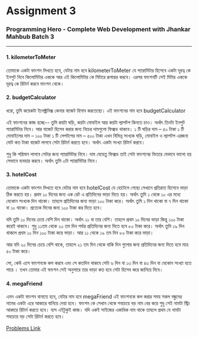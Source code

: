 # Assignment 3
### Programming Hero - Complete Web Development with Jhankar Mahbub Batch 3

----

#### 1. kilometerToMeter

তোমাকে একটা ফাংশন লিখতে হবে, যেটার নাম হবে kilometerToMeter
যে প্যারামিটার হিসেবে একটা দূরত্ব কে ইনপুট নিবে কিলোমিটার এককে আর এই কিলোমিটার কে মিটারে রূপান্তর করবে। এরপর ফাংশনটি সেই মিটার এককে দূরত্ব কে রিটার্ন করবে ফাংশন থেকে।



#### 2. budgetCalculator

ধরো, তুমি কয়েকটা ইলেক্ট্রনিক্স কেনার বাজেট হিসাব করতেছো। এই ফাংশনের নাম হবে budgetCalculator

এই ফাংশনের কাজ হচ্ছে-- তুমি কয়টা  ঘড়ি, কয়টা মোবাইল আর কয়টা ল্যাপটপ কিনতে চাও। অর্থাৎ তিনটা ইনপুট প্যারামিটার নিবে। আর বাজেট হিসেব করার জন্য নিচের দামগুলো ফিক্সড থাকবে। 
১ টি ঘড়ির দাম – ৫০ টাকা
১ টি মোবাইলের দাম – ১০০ টাকা 
১ টি লেপটপের দাম – ৫০০ টাকা 
এখন বিভিন্ন সংখ্যক ঘড়ি, মোবাইল ও ল্যাপটপ এরজন্য মোট কত টাকা বাজেট লাগবে সেটা রিটার্ন করতে হবে। অর্থাৎ একটা সংখ্যা রিটার্ন করবে। 

শুধু কি পরিমান লাগবে সেটার জন্য প্যারামিটার নিবে। দাম যেহেতু ফিক্সড তাই সেটা ফাংশনের ভিতরে যেভাবে ভালো হয় সেভাবে ব্যবহার করবে। অর্থাৎ তুমি ৩টা প্যারামিটার নিবে।



#### 3. hotelCost

তোমাকে একটা ফাংশন লিখতে হবে যেটার নাম হবে hotelCost
যে হোটেলে গেছো সেখানে প্রতিরাত হিসেবে ভাড়া ঠিক করতে হয়। 
প্রথম ১০ দিনের জন্য এক রেট এ প্রতিদিনের ভাড়া দিতে হয়। অর্থাৎ তুমি ১ থেকে ১০ এর মধ্যে যেকোন সংখ্যক দিন থাকো। তাহলে প্রতিদিনের জন্য ভাড়া ১০০ টাকা করে। অর্থাৎ তুমি ১ দিন থাকো বা ৭ দিন থাকো বা ১০ থাকো। প্রত্যেক দিনের জন্য ১০০ টাকা কর দিতে হবে। 

যদি তুমি ১০ দিনের চেয়ে বেশি দিন থাকো। অর্থাৎ ১১ বা তার বেশি। তাহলে প্রথম ১০ দিনের ভাড়া কিন্তু ১০০ টাকা করেই থাকবে। শুধু ১১তম থেকে ২০ তম দিন পর্যন্ত প্রতিদিনের জন্য দিতে হবে ৮০ টাকা করে। অর্থাৎ তুমি ১৯ দিন থাকলে প্রথম ১০ দিন ১০০ টাকা করে ভাড়া। আর ১১ থেকে ১৯ তম দিন ৮০ টাকা করে ভাড়া। 

আর যদি ২০ দিনের চেয়ে বেশি থাকে, তাহলে ২১ তম দিন থেকে বাকি দিন গুলোর জন্য প্রতিদিনের জন্য দিতে হবে মাত্র ৫০ টাকা করে। 

সো, কেউ এসে ফাংশনকে কল করবে এবং সে কতদিন থাকবে সেটা ৬ দিন বা ১৩ দিন বা ৪৩ দিন বা যেকোন সংখ্যা হতে পারে । তখন তোমার এই ফাংশন সেই অনুসারে তার ভাড়া কত হবে সেটা হিসেব করে জানিয়ে দিবে। 



#### 4. megaFriend

এমন একটা ফাংশন বানাতে হবে, যেটার নাম হবে megaFriend 
এই ফাংশনকে কল করার সময় সকল বন্ধুদের নামের একটা এরে আকারে বানিয়ে দেয়া হবে। 
ফাংশন কে সেখান থেকে সবচেয়ে বড় নাম বের করে শুধু সেই নামটা স্ট্রিং আকারে রিটার্ন করতে হবে। ব্যস এইটুকুই কাজ।
যদি একই সাইজের একাধিক নাম থাকে তাহলে প্রথম যে নামটা সবচেয়ে বড় সেটা রিটার্ন করতে হবে। 

[Problems Link](https://www.facebook.com/notes/complete-web-development-batch-3/%E0%A6%8F%E0%A6%B8%E0%A6%BE%E0%A6%87%E0%A6%A8%E0%A6%AE%E0%A7%87%E0%A6%A8%E0%A7%8D%E0%A6%9F-%E0%A7%A9-%E0%A6%8F%E0%A6%B0-%E0%A6%AA%E0%A7%8D%E0%A6%B0%E0%A6%AC%E0%A7%8D%E0%A6%B2%E0%A7%87%E0%A6%AE%E0%A6%97%E0%A7%81%E0%A6%B2%E0%A6%BE/2881288418769201/
)
